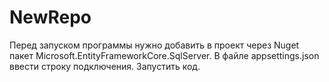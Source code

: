 # NewRepo
Перед запуском программы нужно добавить в проект через Nuget пакет Microsoft.EntityFrameworkCore.SqlServer. В файле appsettings.json ввести строку подключения. Запустить код.
